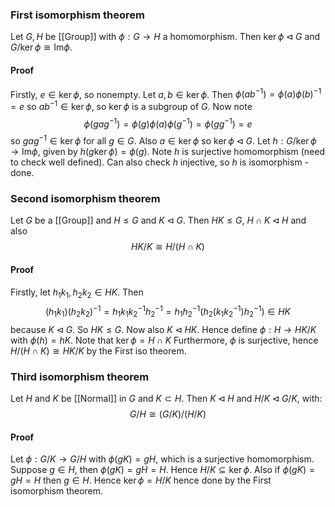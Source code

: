 ### First isomorphism theorem
Let $G,H$ be [[Group]] with $\phi :G\to H$ a homomorphism.
Then $\ker \phi\triangleleft G$ and $G/\ker\phi \cong \mathrm{Im} \phi$. 
#### Proof
Firstly, $e\in\ker\phi$, so nonempty.
Let $a,b\in\ker\phi$.
Then $\phi(ab^{-1})=\phi(a)\phi(b)^{-1}=e$ so $ab^{-1}\in\ker\phi$,
so $\ker\phi$ is a subgroup of $G$.
Now note 
$$
\phi(gag^{-1})=\phi(g)\phi(a)\phi(g^{-1})=\phi(gg^{-1})=e
$$
so $gag^{-1}\in\ker\phi$ for all $g\in G$.
Also $a\in\ker\phi$ so $\ker\phi\triangleleft G$. 
Let $h:G/\ker\phi\to \mathrm{Im}\phi$, given by $h(g\ker\phi)=\phi(g)$.
Note $h$ is surjective homomorphism (need to check well defined).
Can also check $h$ injective, so $h$ is isomorphism - done.
### Second isomorphism theorem
Let $G$ be a [[Group]] and $H\leq G$ and $K\triangleleft G$. 
Then $HK\leq G$, $H\cap K\triangleleft H$ and also $$HK/K\cong H/(H\cap K)$$
#### Proof
Firstly, let $h_1k_1,h_2k_2\in HK$. 
Then 
$$
(h_1k_1)(h_2k_2)^{-1}=h_1k_1k_2^{-1}h_2^{-1}=h_1h_2^{-1}(h_2(k_1k_2^{-1})h_2^{-1})\in HK
$$
because $K\triangleleft G$.
So $HK\leq G$.
Now also $K\triangleleft HK$.
Hence define $\phi:H\to HK/K$ with $\phi(h)=hK$.
Note that $\ker \phi=H\cap K$
Furthermore, $\phi$ is surjective,
hence $H/(H\cap K)\cong HK/K$ by the First iso theorem.
### Third isomorphism theorem
Let $H$ and $K$ be [[Normal]] in $G$ and $K\subset H$. 
Then $K\triangleleft H$ and $H/K\triangleleft G/K$, with:
$$G/H\cong (G/K)/(H/K)$$
#### Proof
Let $\phi:G/K\to G/H$ with $\phi(gK)=gH$, which is a surjective homomorphism. Suppose $g\in H$, then $\phi(gK)=gH=H$. Hence $H/K\subseteq\ker\phi$. Also if $\phi(gK)=gH=H$ then $g\in H$. Hence $\ker\phi=H/K$ hence done by the First isomorphism theorem.
